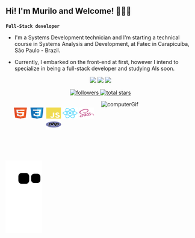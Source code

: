 ## Hi! I'm Murilo and Welcome! 👨‍💻👋

**`Full-Stack developer`**

- I'm a Systems Development technician and I'm starting a technical course in Systems Analysis and Development, at Fatec in Carapicuíba, São Paulo - Brazil.

- Currently, I embarked on the front-end at first, however I intend to specialize in being a full-stack developer and studying AIs soon.

<div align="center" justify="space-around">
  <a href="https://github.com/Lilo-afk">
</div>
<div align="center"> 
  <a href="https://www.instagram.com/lilo.mma" target="_blank"><img src="https://img.shields.io/badge/-Instagram-%23E4405F?style=for-the-badge&logo=instagram&logoColor=white" target="_blank"></a>
  <a href = "mailto: mma.murilo@gmail.com"><img src="https://img.shields.io/badge/-Gmail-%23333?style=for-the-badge&logo=gmail&logoColor=white" target="_blank"></a>
  <a href="https://www.linkedin.com/in/murilo-martins-alves-5947501a4/" target="_blank"><img src="https://img.shields.io/badge/-LinkedIn-%230077B5?style=for-the-badge&logo=linkedin&logoColor=white" target="_blank"></a> 
</div>

<p align="center">
<a href="https://github.com/lilo-afk?tab=followers">
  <img alt="followers" title="Follow me on Github" src="https://custom-icon-badges.demolab.com/github/followers/lilo-afk?color=236ad3&labelColor=1155ba&style=for-the-badge&logo=person-add&label=Follow&logoColor=white"/>
</a>
<a href="https://github.com/lilo-afk?tab=repositories&sort=stargazers">
  <img alt="total stars" title="Total stars on GitHub" src="https://custom-icon-badges.demolab.com/github/stars/lilo-afk?color=55960c&style=for-the-badge&labelColor=488207&logo=star"/>
</a>
</p>

  <img align="right" alt="computerGif" height="150" width="250" src="https://user-images.githubusercontent.com/80017589/213291999-1c48aa92-b93e-482f-8fbf-9313eaca6165.gif">
  
<div align="center"><br>
  <img align="center" alt="Murilo-HTML" height="30" width="40" src="https://raw.githubusercontent.com/devicons/devicon/master/icons/html5/html5-original.svg">
  <img align="center" alt="Murilo-CSS" height="30" width="40" src="https://raw.githubusercontent.com/devicons/devicon/master/icons/css3/css3-original.svg">
  <img align="center" alt="Murilo-JS" height="30" width="40" src="https://raw.githubusercontent.com/devicons/devicon/master/icons/javascript/javascript-plain.svg">
  <img align="center" alt="Murilo-REACT" height="30" width="40" src="https://raw.githubusercontent.com/devicons/devicon/master/icons/react/react-original.svg">
  <img align="center" alt="Murilo-SASS" height="30" width="40" src="https://raw.githubusercontent.com/devicons/devicon/master/icons/sass/sass-original.svg">
  <img align="center" alt="Murilo-PHP" height="30" width="40" src="https://raw.githubusercontent.com/devicons/devicon/master/icons/php/php-original.svg">
 </div><br><br><br>
    
  ##
 
  ![Snake animation](https://github.com/lilo-afk/lilo-afk/blob/output/github-contribution-grid-snake.svg)
 
</div>
